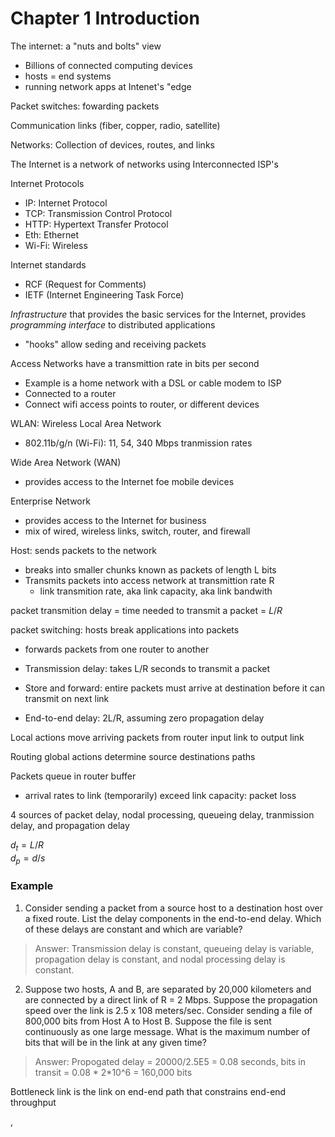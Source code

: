 # Chapter 1 Introduction

The internet: a "nuts and bolts" view
- Billions of connected computing devices
- hosts = end systems
- running network apps at Intenet's "edge

Packet switches: fowarding packets

Communication links (fiber, copper, radio, satellite)

Networks: Collection of devices, routes, and links

The Internet is a network of networks using Interconnected ISP's

Internet Protocols
- IP: Internet Protocol
- TCP: Transmission Control Protocol
- HTTP: Hypertext Transfer Protocol
- Eth: Ethernet
- Wi-Fi: Wireless

Internet standards
- RCF (Request for Comments)
- IETF (Internet Engineering Task Force)

*Infrastructure* that provides the basic services for the Internet, provides *programming interface* to distributed applications
- "hooks" allow seding and receiving packets

Access Networks have a transmittion rate in bits per second
- Example is a home network with a DSL or cable modem to ISP
- Connected to a router
- Connect wifi access points to router, or different devices

WLAN: Wireless Local Area Network
- 802.11b/g/n (Wi-Fi): 11, 54, 340 Mbps tranmission rates

Wide Area Network (WAN)
- provides access to the Internet foe mobile devices

Enterprise Network
- provides access to the Internet for business
- mix of wired, wireless links, switch, router, and firewall

Host: sends packets to the network
- breaks into smaller chunks known as packets of length L bits
- Transmits packets into access network at transmittion rate R
   - link transmition rate, aka link capacity, aka link bandwith

packet transmition delay = time needed to transmit a packet = $L/R$

packet switching: hosts break applications into packets
- forwards packets from one router to another

- Transmission delay: takes L/R seconds to transmit a packet
- Store and forward: entire packets must arrive at destination before it can transmit on next link
- End-to-end delay: 2L/R, assuming zero propagation delay

Local actions move arriving packets from router input link to output link

Routing global actions determine source destinations paths 

Packets queue in router buffer
- arrival rates to link (temporarily) exceed link capacity: packet loss

4 sources of packet delay, nodal processing, queueing delay, tranmission delay, and propagation delay

$d_t = L/R$ </br>
$d_p = d/s$

### Example
1. Consider sending a packet from a source host to a destination host over a fixed route. List the delay components in the end-to-end delay. Which of these delays are constant and which are variable? 
> Answer: Transmission delay is constant, queueing delay is variable, propagation delay is constant, and nodal processing delay is constant.

2. Suppose two hosts, A and B, are separated by 20,000 kilometers and are connected by a direct link of R  = 2 Mbps. Suppose the propagation speed over the link is 2.5 x 108 meters/sec. Consider sending a file of 800,000 bits from Host A to Host B. Suppose the file is sent continuously as one large message. What is the maximum number of bits that will be in the link at any given time?
> Answer: Propogated delay = 20000/2.5E5 = 0.08 seconds, bits in transit = 0.08 * 2*10^6 = 160,000 bits

Bottleneck link is the link on end-end path that constrains end-end throughput


,